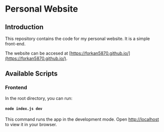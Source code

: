 # Personal Website

## Introduction

This repository contains the code for my personal website. It is a simple front-end.

The website can be accesed at [https://forkan5870.github.io/](https://forkan5870.github.io/).

## Available Scripts

### Frontend

In the root directory, you can run:

#### `node index.js dev`

This command runs the app in the development mode.
Open [http://localhost](http://localhost) to view it in your browser.